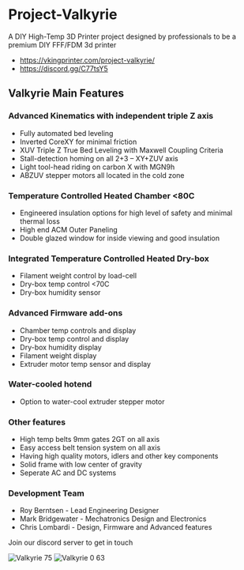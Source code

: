 # Project-Valkyrie
A DIY High-Temp 3D Printer project designed by professionals to be a premium DIY FFF/FDM 3d printer
- https://vkingprinter.com/project-valkyrie/ 
- https://discord.gg/C77tsY5

## Valkyrie Main Features
### Advanced Kinematics with independent triple Z axis
- Fully automated bed leveling
- Inverted CoreXY for minimal friction
- XUV Triple Z True Bed Leveling with Maxwell Coupling Criteria
- Stall-detection homing on all 2+3 – XY+ZUV axis
- Light tool-head riding on carbon X with MGN9h
- ABZUV stepper motors all located in the cold zone
### Temperature Controlled Heated Chamber <80C
- Engineered insulation options for high level of safety and minimal thermal loss
- High end ACM Outer Paneling
- Double glazed window for inside viewing and good insulation
### Integrated Temperature Controlled Heated Dry-box
- Filament weight control by load-cell
- Dry-box temp control <70C
- Dry-box humidity sensor
### Advanced Firmware add-ons
- Chamber temp controls and display
- Dry-box temp control and display
- Dry-box humidity display
- Filament weight display
- Extruder motor temp sensor and display
### Water-cooled hotend
- Option to water-cool extruder stepper motor
### Other features
- High temp belts 9mm gates 2GT on all axis
- Easy access belt tension system on all axis
- Having high quality motors, idlers and other key components
- Solid frame with low center of gravity
- Seperate AC and DC systems

### Development Team
* Roy Berntsen - Lead Engineering Designer
* Mark Bridgewater - Mechatronics Design and Electronics
* Chris Lombardi - Design, Firmware and Advanced features

Join our discord server to get in touch

![Valkyrie 75](https://user-images.githubusercontent.com/32734385/166158643-f241f537-9bda-4cd7-b5bd-3799c71041e2.png)
![Valkyrie 0 63](https://user-images.githubusercontent.com/32734385/166158650-84115656-dc59-40bb-aad4-b805aede8828.png)

